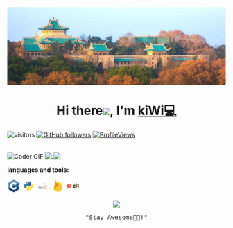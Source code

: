 <img align="center" alt="JPG" src="https://github.com/kivvvv/kivvvv/blob/main/whu.jpg?raw=true" width="3000" height="180" />

<h1 align="center">Hi there<img
src="https://github.com/blackcater/blackcater/raw/main/images/Hi.gif" height="32" />, I'm <a href="https://www.blackcater.win/" target="_blank">kiWi💻</a> 
</h1>

![visitors](https://visitor-badge.glitch.me/badge?page_id=kivvvv.kivvvv)
[![GitHub followers](https://img.shields.io/github/followers/kivvvv?label=Follow&style=social)](https://github.com/kivvvv/?tab=follow)
[![ProfileViews](https://komarev.com/ghpvc/?username=kivvvv&color=red&style=flat)](https://komarev.com/ghpvc/?username=kivvvv)


<br />

<img align="center" src="https://media.giphy.com/media/SWoSkN6DxTszqIKEqv/giphy.gif" alt="Coder GIF" width="500">

<a href="https://github.com/anuraghazra/github-readme-stats">
  <img align="center" src="https://github-readme-stats.vercel.app/api?username=kivvvv&count_private=true&show_icons=true"/>
</a>
<a href="https://github.com/anuraghazra/github-readme-stats">
  <img align="center" src="https://github-readme-stats.vercel.app/api/top-langs/?username=kivvvv&langs_count=8&count_private=true&show_icon=true&layout=compact&hide=javascript,html,css,CoffeeScript&card_width=468" />
</a>


**languages and tools:**  

<code><img height="30" src="https://raw.githubusercontent.com/github/explore/80688e429a7d4ef2fca1e82350fe8e3517d3494d/topics/cpp/cpp.png"></code>
<code><img height="30" src="https://raw.githubusercontent.com/github/explore/80688e429a7d4ef2fca1e82350fe8e3517d3494d/topics/python/python.png"></code>
<code><img height="30" src="https://raw.githubusercontent.com/github/explore/80688e429a7d4ef2fca1e82350fe8e3517d3494d/topics/mysql/mysql.png"></code>
<code><img height="30" src="https://raw.githubusercontent.com/github/explore/80688e429a7d4ef2fca1e82350fe8e3517d3494d/topics/firebase/firebase.png"></code>
<code><img height="30" src="https://raw.githubusercontent.com/github/explore/80688e429a7d4ef2fca1e82350fe8e3517d3494d/topics/git/git.png"></code>

<p align="center">
  <a href="ziweiwang@whu.edu.cn">
    <img align="center" src="https://github.com/blackcater/blackcater/raw/main/images/social-gmail.svg" height="40" />
  </a>
</p>

<samp>
    <p align="center">
        "Stay Awesome👨‍💻!"
    </p>
</samp>
